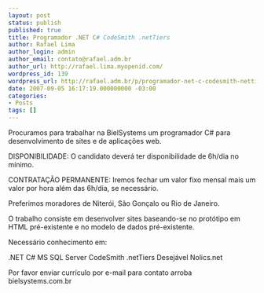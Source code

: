 ```yaml
---
layout: post
status: publish
published: true
title: Programador .NET C# CodeSmith .netTiers
author: Rafael Lima
author_login: admin
author_email: contato@rafael.adm.br
author_url: http://rafael.lima.myopenid.com/
wordpress_id: 139
wordpress_url: http://rafael.adm.br/p/programador-net-c-codesmith-nettiers/
date: 2007-09-05 16:17:19.000000000 -03:00
categories:
- Posts
tags: []
---
```

Procuramos para trabalhar na BielSystems um programador C# para desenvolvimento de sites e de aplica&ccedil;&otilde;es web.

DISPONIBILIDADE: O candidato dever&aacute; ter disponibilidade de 6h/dia no m&iacute;nimo.

CONTRATA&Ccedil;&Atilde;O PERMANENTE: Iremos fechar um valor fixo mensal mais um valor por hora al&eacute;m das 6h/dia, se necess&aacute;rio.

Preferimos moradores de Niter&oacute;i, S&atilde;o Gon&ccedil;alo ou Rio de Janeiro.

O trabalho consiste em desenvolver sites baseando-se no prot&oacute;tipo em HTML pr&eacute;-existente e no modelo de dados pr&eacute;-existente.

Necess&aacute;rio conhecimento em:

.NET
C#
MS SQL Server
CodeSmith
.netTiers
Desej&aacute;vel Nolics.net

Por favor enviar curr&iacute;culo por e-mail para contato arroba bielsystems.com.br 
